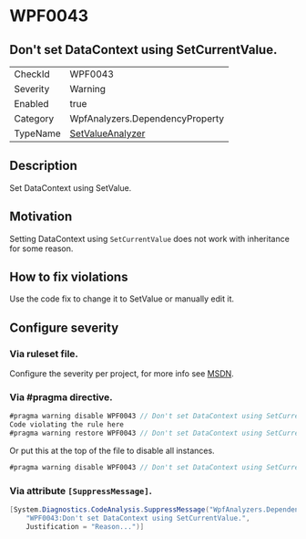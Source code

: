 # WPF0043
## Don't set DataContext using SetCurrentValue.

<!-- start generated table -->
<table>
<tr>
  <td>CheckId</td>
  <td>WPF0043</td>
</tr>
<tr>
  <td>Severity</td>
  <td>Warning</td>
</tr>
<tr>
  <td>Enabled</td>
  <td>true</td>
</tr>
<tr>
  <td>Category</td>
  <td>WpfAnalyzers.DependencyProperty</td>
</tr>
<tr>
  <td>TypeName</td>
  <td><a href="https://github.com/DotNetAnalyzers/WpfAnalyzers/blob/master/WpfAnalyzers.Analyzers/SetValueAnalyzer.cs">SetValueAnalyzer</a></td>
</tr>
</table>
<!-- end generated table -->

## Description

Set DataContext using SetValue.

## Motivation

Setting DataContext using `SetCurrentValue` does not work with inheritance for some reason.

## How to fix violations

Use the code fix to change it to SetValue or manually edit it.

<!-- start generated config severity -->
## Configure severity

### Via ruleset file.

Configure the severity per project, for more info see [MSDN](https://msdn.microsoft.com/en-us/library/dd264949.aspx).

### Via #pragma directive.
```C#
#pragma warning disable WPF0043 // Don't set DataContext using SetCurrentValue.
Code violating the rule here
#pragma warning restore WPF0043 // Don't set DataContext using SetCurrentValue.
```

Or put this at the top of the file to disable all instances.
```C#
#pragma warning disable WPF0043 // Don't set DataContext using SetCurrentValue.
```

### Via attribute `[SuppressMessage]`.

```C#
[System.Diagnostics.CodeAnalysis.SuppressMessage("WpfAnalyzers.DependencyProperty", 
    "WPF0043:Don't set DataContext using SetCurrentValue.", 
    Justification = "Reason...")]
```
<!-- end generated config severity -->